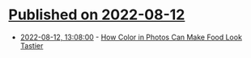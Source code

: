 # [Published on 2022-08-12](index.md)

* [2022-08-12, 13:08:00](https://soylentnews.org/article.pl?sid=22/08/11/159230&from=rss) - [How Color in Photos Can Make Food Look Tastier](https://soylentnews.org/article.pl?sid=22/08/11/159230&from=rss)
